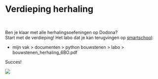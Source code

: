 # Verdieping herhaling

<br>

Ben je klaar met alle herhalingsoefeningen op Dodona? <br>
Start met de verdieping! Het labo dat je kan terugvingen  op [smartschool](https://emmaus.smartschool.be/Documents/Admin/Index/courseID/3754/parentID/266168/ssID/4997):
<ul><li>mijn vak > documenten > python bouwstenen > labo > bouwstenen_herhaling_6BO.pdf</li></ul>

Succes!

<img src="https://dodona.ugent.be/nl/repositories/42/public/herhaling.png/">